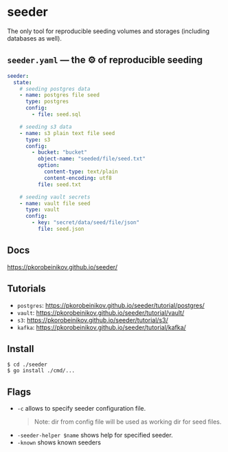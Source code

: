 # seeder

The only tool for reproducible seeding volumes and storages (including databases
as well).

## `seeder.yaml` — the :gear: of reproducible seeding

<!-- @formatter:off -->
```yaml
seeder:
  state:
    # seeding postgres data
    - name: postgres file seed
      type: postgres
      config:
        - file: seed.sql

    # seeding s3 data
    - name: s3 plain text file seed
      type: s3
      config:
        - bucket: "bucket"
          object-name: "seeded/file/seed.txt"
          option:
            content-type: text/plain
            content-encoding: utf8
          file: seed.txt

    # seeding vault secrets
    - name: vault file seed
      type: vault
      config:
        - key: "secret/data/seed/file/json"
          file: seed.json
```
<!-- @formatter:on -->

## Docs

https://pkorobeinikov.github.io/seeder/

## Tutorials

- `postgres`: https://pkorobeinikov.github.io/seeder/tutorial/postgres/
- `vault`: https://pkorobeinikov.github.io/seeder/tutorial/vault/
- `s3`: https://pkorobeinikov.github.io/seeder/tutorial/s3/
- `kafka`: https://pkorobeinikov.github.io/seeder/tutorial/kafka/

## Install

```shell
$ cd ./seeder
$ go install ./cmd/...
```

## Flags

- `-c` allows to specify seeder configuration file.
  > Note: dir from config file will be used as working dir for seed files.
- `-seeder-helper $name` shows help for specified seeder.
- `-known` shows known seeders
